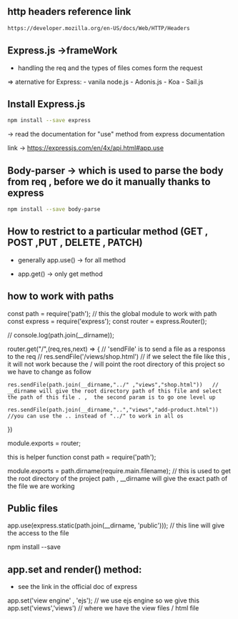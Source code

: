  ## http headers reference link


```sh
https://developer.mozilla.org/en-US/docs/Web/HTTP/Headers
``` 


## Express.js ->frameWork

  - handling the req and the types of files comes form the request

 => aternative for Express: 
         - vanila node.js
         - Adonis.js
         - Koa
         - Sail.js



## Install Express.js

```sh
npm install --save express
```

 -> read the documentation for "use" method from express documentation

 link -> https://expressjs.com/en/4x/api.html#app.use

## Body-parser  -> which is used to parse the body from req , before we do it manually thanks to express

```sh
npm install --save body-parse
```

## How to restrict to a particular method (GET , POST ,PUT , DELETE , PATCH)

 - generally app.use() -> for all method

 - app.get() -> only get method


## how to work with paths 

const path = require('path'); // this the global module to work with path
const express = require('express');
const router = express.Router();

// console.log(path.join(__dirname));

router.get("/",(req,res,next) => {
    // 'sendFile' is to send a file as a responss to the req
    // res.sendFile('/views/shop.html')  // if we select the file like this , it will not work because the / will point the root directory of this project so we have to change as follow
     
    res.sendFile(path.join(__dirname,"../" ,"views","shop.html"))   // __dirname will give the root directory path of this file and select the path of this file . ,  the second param is to go one level up  

    res.sendFile(path.join(__dirname,"..","views","add-product.html")) //you can use the .. instead of "../" to work in all os 



})

module.exports = router;


this is helper function
const path = require('path');


module.exports = path.dirname(require.main.filename); // this is used to get the root directory of the project path , __dirname will give the exact path of the file we are working



## Public files 

app.use(express.static(path.join(__dirname, 'public')));  // this line will give the access to the file 

  npm install --save 
## app.set  and render() method:

 - see the link in the official doc of express

  app.set('view engine' , 'ejs');  // we use ejs engine so we give this
  app.set('views','views') // where we have the view files / html file


